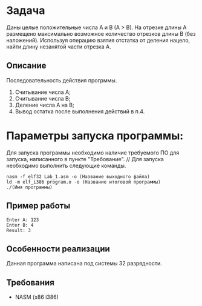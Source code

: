 # Задача
Даны целые положительные числа A и B (A > B). На отрезке длины А размещено максимально возможное количество отрезков длины В (без наложений). Используя операцию взятия отстатка от деления нацело, найти длину незанятой части отрезка А.

## Описание
Последовательность действия прогрммы.

1) Считывание числа A;
2) Считывание числа B;
3) Деление числа A на B;
4) Вывод остатка после выполнения действий в п.4.

# Параметры запуска программы:
Для запуска программы необходимо наличие требуемого ПО для запуска, написанного в пункте "Требование".
// Для запуска необходимо выполнить следующие команды.
```
nasm -f elf32 Lab_1.asm -o (Название выходного файла)
ld -m elf_i386 program.o -o (Название итоговой программы)
./(Имя программы)
```
## Пример работы
```
Enter A: 123
Enter B: 4
Result: 3
```
## Особенности реализации
Данная программа написана под системы 32 разрядности.
## Требования
- NASM (x86 i386)